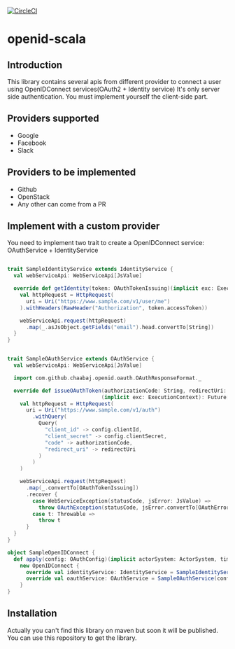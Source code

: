 [![CircleCI](https://circleci.com/gh/chaabaj/openid-scala/tree/master.svg?style=svg)](https://circleci.com/gh/chaabaj/openid-scala/tree/master)


# openid-scala

## Introduction

This library contains several apis from different provider to connect a user using OpenIDConnect services(OAuth2 + Identity service)
It's only server side authentication. You must implement yourself the client-side part.

## Providers supported

- Google
- Facebook
- Slack

## Providers to be implemented

- Github
- OpenStack
- Any other can come from a PR

## Implement with a custom provider

You need to implement two trait to create a OpenIDConnect service: OAuthService + IdentityService

```scala

trait SampleIdentityService extends IdentityService {
  val webServiceApi: WebServiceApi[JsValue]

  override def getIdentity(token: OAuthTokenIssuing)(implicit exc: ExecutionContext): Future[String] = {
    val httpRequest = HttpRequest(
      uri = Uri("https://www.sample.com/v1/user/me")
    ).withHeaders(RawHeader("Authorization", token.accessToken))

    webServiceApi.request(httpRequest)
      .map(_.asJsObject.getFields("email").head.convertTo[String])
  }
}
```

```scala

trait SampleOAuthService extends OAuthService {
  val webServiceApi: WebServiceApi[JsValue]

  import com.github.chaabaj.openid.oauth.OAuthResponseFormat._

  override def issueOAuthToken(authorizationCode: String, redirectUri: String)
                              (implicit exc: ExecutionContext): Future[OAuthTokenIssuing] = {
    val httpRequest = HttpRequest(
      uri = Uri("https://www.sample.com/v1/auth")
        .withQuery(
          Query(
            "client_id" -> config.clientId,
            "client_secret" -> config.clientSecret,
            "code" -> authorizationCode,
            "redirect_uri" -> redirectUri
          )
        )
    )

    webServiceApi.request(httpRequest)
      .map(_.convertTo[OAuthTokenIssuing])
      .recover {
        case WebServiceException(statusCode, jsError: JsValue) =>
          throw OAuthException(statusCode, jsError.convertTo[OAuthError])
        case t: Throwable =>
          throw t
      }
  }
}

```

```scala
object SampleOpenIDConnect {
  def apply(config: OAuthConfig)(implicit actorSystem: ActorSystem, timeout: FiniteDuration): OpenIDConnect =
    new OpenIDConnect {
      override val identityService: IdentityService = SampleIdentityService()
      override val oauthService: OAuthService = SampleOAuthService(config)
    }
}
```

## Installation

Actually you can't find this library on maven but soon it will be published. You can use this repository to get the library.
